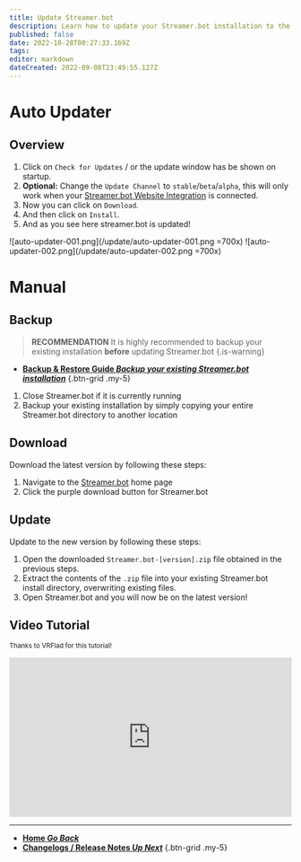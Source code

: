 ```yaml
---
title: Update Streamer.bot
description: Learn how to update your Streamer.bot installation to the latest version
published: false
date: 2022-10-28T00:27:33.169Z
tags: 
editor: markdown
dateCreated: 2022-09-08T23:49:55.127Z
---
```


# Auto Updater
## Overview
1. Click on `Check for Updates` / or the update window has be shown on startup.
2. **Optional:** Change the `Update Channel` to `stable`/`beta`/`alpha`, this will only work when your [Streamer.bot Website Integration](/en/Integrations/Streamer-bot) is connected.
3. Now you can click on `Download`.
4. And then click on `Install`.
5. And as you see here streamer.bot is updated!

![auto-updater-001.png](/update/auto-updater-001.png =700x)
![auto-updater-002.png](/update/auto-updater-002.png =700x)

# Manual
## Backup

> **RECOMMENDATION**
It is highly recommended to backup your existing installation **before** updating Streamer.bot
{.is-warning}

- [<i class="mdi mdi-backup-restore primary--text"></i> **Backup & Restore Guide *Backup your existing Streamer.bot installation***](/en/Backup)
{.btn-grid .my-5}

1. Close Streamer.bot if it is currently running
2. Backup your existing installation by simply copying your entire Streamer.bot directory to another location

## Download
Download the latest version by following these steps:

1. Navigate to the [Streamer.bot](https://streamer.bot) home page
2. Click the purple download button for Streamer.bot

## Update
Update to the new version by following these steps:

1. Open the downloaded `Streamer.bot-[version].zip` file obtained in the previous steps.
2. Extract the contents of the `.zip` file into your existing Streamer.bot install directory, overwriting existing files.
3. Open Streamer.bot and you will now be on the latest version!

## Video Tutorial
<small>Thanks to VRFlad for this tutorial!</small>

<div class=“iframe-container”><iframe src="https://www.youtube.com/embed/DmzVuyAXefI" title="YouTube video player" frameborder="0" allow="accelerometer; autoplay; clipboard-write; encrypted-media; gyroscope; picture-in-picture; fullscreen" allow fullscreen style="border: none; max-width: 100%; width: 100%; aspect-ratio: 16/9;"></iframe></div>

***

- [<i class="mdi mdi-chevron-left"></i>**Home *Go Back***](/en/home)
- [<i class="mdi mdi-fire" style="color: #fbb12b;"></i>**Changelogs / Release Notes *Up Next***](/en/Changelogs)
{.btn-grid .my-5}